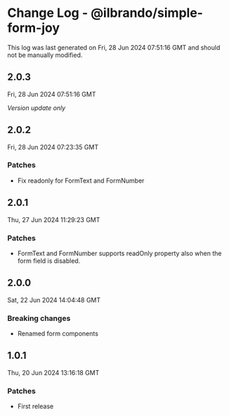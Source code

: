 # Change Log - @ilbrando/simple-form-joy

This log was last generated on Fri, 28 Jun 2024 07:51:16 GMT and should not be manually modified.

## 2.0.3
Fri, 28 Jun 2024 07:51:16 GMT

_Version update only_

## 2.0.2
Fri, 28 Jun 2024 07:23:35 GMT

### Patches

- Fix readonly for FormText and FormNumber

## 2.0.1
Thu, 27 Jun 2024 11:29:23 GMT

### Patches

- FormText and FormNumber supports readOnly property also when the form field is disabled.

## 2.0.0
Sat, 22 Jun 2024 14:04:48 GMT

### Breaking changes

- Renamed form components

## 1.0.1
Thu, 20 Jun 2024 13:16:18 GMT

### Patches

- First release


